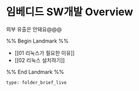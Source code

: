 # 임베디드 SW개발 Overview

외부 유출은 안돼요@@@

%% Begin Landmark %%
- [[01 리눅스가 필요한 이유]]
- [[02 리눅스 설치하기]]

%% End Landmark %%


```ccard
type: folder_brief_live
```

